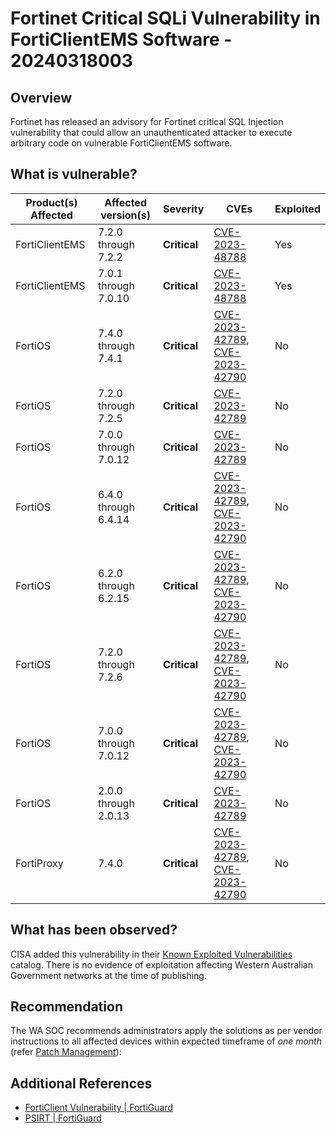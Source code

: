 # Fortinet Critical SQLi Vulnerability in FortiClientEMS Software - 20240318003

## Overview

Fortinet has released an advisory for Fortinet critical SQL Injection vulnerability that could allow an unauthenticated attacker to execute arbitrary code on vulnerable FortiClientEMS software.

## What is vulnerable?

| Product(s) Affected | Affected version(s)  | Severity     | CVEs                                                                                                                         | Exploited |
| ------------------- | -------------------- | ------------ | ---------------------------------------------------------------------------------------------------------------------------- | --------- |
| FortiClientEMS      | 7.2.0 through 7.2.2  | **Critical** | [CVE-2023-48788](https://nvd.nist.gov/vuln/detail/CVE-2023-48788)                                                            | Yes       |
| FortiClientEMS      | 7.0.1 through 7.0.10 | **Critical** | [CVE-2023-48788](https://nvd.nist.gov/vuln/detail/CVE-2023-48788)                                                            | Yes       |
| FortiOS             | 7.4.0 through 7.4.1  | **Critical** | [CVE-2023-42789](https://cve.org/CVERecord?id=CVE-2023-42789), [CVE-2023-42790](https://cve.org/CVERecord?id=CVE-2023-42790) | No        |
| FortiOS             | 7.2.0 through 7.2.5  | **Critical** | [CVE-2023-42789](https://cve.org/CVERecord?id=CVE-2023-42789)                                                                | No        |
| FortiOS             | 7.0.0 through 7.0.12 | **Critical** | [CVE-2023-42789](https://cve.org/CVERecord?id=CVE-2023-42789)                                                                | No        |
| FortiOS             | 6.4.0 through 6.4.14 | **Critical** | [CVE-2023-42789](https://cve.org/CVERecord?id=CVE-2023-42789), [CVE-2023-42790](https://cve.org/CVERecord?id=CVE-2023-42790) | No        |
| FortiOS             | 6.2.0 through 6.2.15 | **Critical** | [CVE-2023-42789](https://cve.org/CVERecord?id=CVE-2023-42789), [CVE-2023-42790](https://cve.org/CVERecord?id=CVE-2023-42790) | No        |
| FortiOS             | 7.2.0 through 7.2.6  | **Critical** | [CVE-2023-42789](https://cve.org/CVERecord?id=CVE-2023-42789), [CVE-2023-42790](https://cve.org/CVERecord?id=CVE-2023-42790) | No        |
| FortiOS             | 7.0.0 through 7.0.12 | **Critical** | [CVE-2023-42789](https://cve.org/CVERecord?id=CVE-2023-42789), [CVE-2023-42790](https://cve.org/CVERecord?id=CVE-2023-42790) | No        |
| FortiOS             | 2.0.0 through 2.0.13 | **Critical** | [CVE-2023-42789](https://cve.org/CVERecord?id=CVE-2023-42789)                                                                | No        |
| FortiProxy          | 7.4.0                | **Critical** | [CVE-2023-42789](https://cve.org/CVERecord?id=CVE-2023-42789), [CVE-2023-42790](https://cve.org/CVERecord?id=CVE-2023-42790) | No        |

## What has been observed?

CISA added this vulnerability in their [Known Exploited Vulnerabilities](https://www.cisa.gov/known-exploited-vulnerabilities-catalog) catalog. There is no evidence of exploitation affecting Western Australian Government networks at the time of publishing.

## Recommendation

The WA SOC recommends administrators apply the solutions as per vendor instructions to all affected devices within expected timeframe of *one month* (refer [Patch Management](../guidelines/patch-management.md)):

## Additional References

- [FortiClient Vulnerability | FortiGuard](https://www.fortiguard.com/encyclopedia/endpoint-vuln/5609)
- [PSIRT | FortiGuard](https://www.fortiguard.com/psirt/FG-IR-23-328)
